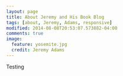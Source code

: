 ```yaml
---
layout: page
title: About Jeremy and His Book Blog
tags: [about, Jeremy, Adams, responsive]
modified: 2014-08-08T20:53:07.573882-04:00
comments: true
image:
  feature: yosemite.jpg
  credit: Jeremy Adams
---
```


Testing